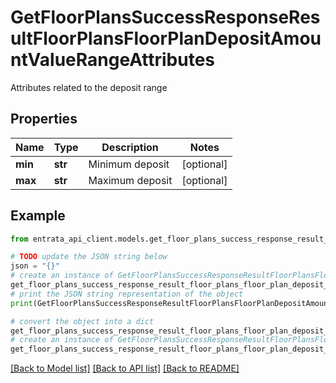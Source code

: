 # GetFloorPlansSuccessResponseResultFloorPlansFloorPlanDepositAmountValueRangeAttributes

Attributes related to the deposit range

## Properties

Name | Type | Description | Notes
------------ | ------------- | ------------- | -------------
**min** | **str** | Minimum deposit | [optional] 
**max** | **str** | Maximum deposit | [optional] 

## Example

```python
from entrata_api_client.models.get_floor_plans_success_response_result_floor_plans_floor_plan_deposit_amount_value_range_attributes import GetFloorPlansSuccessResponseResultFloorPlansFloorPlanDepositAmountValueRangeAttributes

# TODO update the JSON string below
json = "{}"
# create an instance of GetFloorPlansSuccessResponseResultFloorPlansFloorPlanDepositAmountValueRangeAttributes from a JSON string
get_floor_plans_success_response_result_floor_plans_floor_plan_deposit_amount_value_range_attributes_instance = GetFloorPlansSuccessResponseResultFloorPlansFloorPlanDepositAmountValueRangeAttributes.from_json(json)
# print the JSON string representation of the object
print(GetFloorPlansSuccessResponseResultFloorPlansFloorPlanDepositAmountValueRangeAttributes.to_json())

# convert the object into a dict
get_floor_plans_success_response_result_floor_plans_floor_plan_deposit_amount_value_range_attributes_dict = get_floor_plans_success_response_result_floor_plans_floor_plan_deposit_amount_value_range_attributes_instance.to_dict()
# create an instance of GetFloorPlansSuccessResponseResultFloorPlansFloorPlanDepositAmountValueRangeAttributes from a dict
get_floor_plans_success_response_result_floor_plans_floor_plan_deposit_amount_value_range_attributes_from_dict = GetFloorPlansSuccessResponseResultFloorPlansFloorPlanDepositAmountValueRangeAttributes.from_dict(get_floor_plans_success_response_result_floor_plans_floor_plan_deposit_amount_value_range_attributes_dict)
```
[[Back to Model list]](../README.md#documentation-for-models) [[Back to API list]](../README.md#documentation-for-api-endpoints) [[Back to README]](../README.md)


